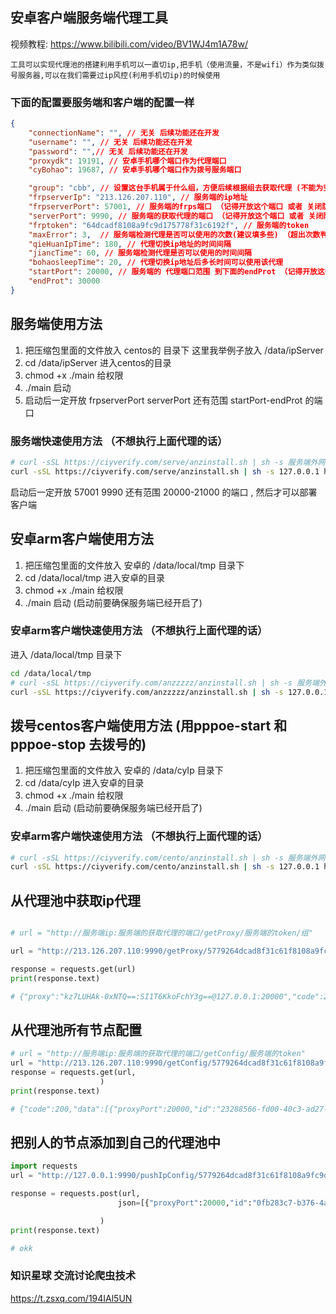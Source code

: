 ## 安卓客户端服务端代理工具
视频教程:
https://www.bilibili.com/video/BV1WJ4m1A78w/

    工具可以实现代理池的搭建利用手机可以一直切ip,把手机（使用流量，不是wifi）作为类似拨号服务器,可以在我们需要过ip风控(利用手机切ip)的时候使用

### 下面的配置要服务端和客户端的配置一样


```json
{
    "connectionName": "", // 无关 后续功能还在开发
    "username": "", // 无关 后续功能还在开发
    "password": "",// 无关 后续功能还在开发
    "proxydk": 19191, // 安卓手机哪个端口作为代理端口
    "cyBohao": 19687, // 安卓手机哪个端口作为拨号服务端口

    "group": "cbb", // 设置这台手机属于什么组，方便后续根据组去获取代理 (不能为空) 为("all" )就在全部的代理中随机选择不会按照组去分类
    "frpserverIp": "213.126.207.110", // 服务端的ip地址
    "frpserverPort": 57001, // 服务端的frps端口 （记得开放这个端口 或者 关闭防火墙）
    "serverPort": 9990, // 服务端的获取代理的端口 （记得开放这个端口 或者 关闭防火墙）
    "frptoken": "64dcadf8108a9fc9d175778f31c6192f", // 服务端的token
    "maxError": 3,  // 服务端检测代理是否可以使用的次数(建议填多些) （超出次数判定这个代理不能使用 获取代理就不会获取到 需要重启客户端）
    "qieHuanIpTime": 180, // 代理切换ip地址的时间间隔
    "jiancTime": 60, // 服务端检测代理是否可以使用的时间间隔
    "bohaosleepTime": 20, // 代理切换ip地址后多长时间可以使用该代理
    "startPort": 20000, // 服务端的 代理端口范围 到下面的endProt （记得开放这个范围的端口 或者 关闭防火墙）
    "endProt": 30000
}

```


## 服务端使用方法 
1. 把压缩包里面的文件放入 centos的 目录下 这里我举例子放入 /data/ipServer
2. cd /data/ipServer 进入centos的目录
3. chmod +x ./main 给权限
4. ./main 启动
5. 启动后一定开放 frpserverPort serverPort 还有范围 startPort-endProt 的端口
### 服务端快速使用方法  （不想执行上面代理的话）
```sh
# curl -sSL https://ciyverify.com/serve/anzinstall.sh | sh -s 服务端外网地址 你的校验token(frptoken)
curl -sSL https://ciyverify.com/serve/anzinstall.sh | sh -s 127.0.0.1 hdakjsdhaskhnkcnzxck
```
启动后一定开放 57001 9990 还有范围 20000-21000 的端口 , 然后才可以部署客户端



## 安卓arm客户端使用方法
1. 把压缩包里面的文件放入 安卓的 /data/local/tmp 目录下
2. cd /data/local/tmp 进入安卓的目录
3. chmod +x ./main 给权限
4. ./main 启动 (启动前要确保服务端已经开启了)
### 安卓arm客户端快速使用方法  （不想执行上面代理的话）
进入 /data/local/tmp 目录下
```sh
cd /data/local/tmp
# curl -sSL https://ciyverify.com/anzzzzz/anzinstall.sh | sh -s 服务端外网地址 你的校验token(frptoken)
curl -sSL https://ciyverify.com/anzzzzz/anzinstall.sh | sh -s 127.0.0.1 hdakjsdhaskhnkcnzxck
```



## 拨号centos客户端使用方法 (用pppoe-start 和 pppoe-stop 去拨号的)
1. 把压缩包里面的文件放入 安卓的 /data/cyIp 目录下
2. cd /data/cyIp 进入安卓的目录
3. chmod +x ./main 给权限
4. ./main 启动 (启动前要确保服务端已经开启了)
### 安卓arm客户端快速使用方法  （不想执行上面代理的话）
```sh
# curl -sSL https://ciyverify.com/cento/anzinstall.sh | sh -s 服务端外网地址 你的校验token(frptoken)
curl -sSL https://ciyverify.com/cento/anzinstall.sh | sh -s 127.0.0.1 hdakjsdhaskhnkcnzxck
```


## 从代理池中获取ip代理


```python

# url = "http://服务端ip:服务端的获取代理的端口/getProxy/服务端的token/组"

url = "http://213.126.207.110:9990/getProxy/5779264dcad8f31c61f8108a9fc9d17f/cbb"

response = requests.get(url)
print(response.text)

# {"proxy":"kz7LUHAk-0xNTQ==:SI1T6KkoFchY3g==@127.0.0.1:20000","code":200}
```

## 从代理池所有节点配置

```python
# url = "http://服务端ip:服务端的获取代理的端口/getConfig/服务端的token"
url = "http://213.126.207.110:9990/getConfig/5779264dcad8f31c61f8108a9fc9d17f"
response = requests.get(url,
                    )
print(response.text)

# {"code":200,"data":[{"proxyPort":20000,"id":"23288566-fd00-40c3-ad27-66470f5c7698","addr":"127.0.0.1","group":"cbb","token":"KhLBooCCJRFGorQv1QlKCpJA3PhaWtoN","serverPort":20001,"serverProxyIp":"127.0.0.1","nameInfo":"kz7LUHAk-0xNTQ==","password":"SI1T6KkoFchY3g=="}]}

```

## 把别人的节点添加到自己的代理池中
```python
import requests
url = "http://127.0.0.1:9990/pushIpConfig/5779264dcad8f31c61f8108a9fc9d17f"

response = requests.post(url,
                        json=[{"proxyPort":20000,"id":"0fb283c7-b376-4a40-ba33-cbfe5e1aa95a","addr":"106.228.116.174","group":"cbb","token":"uwTiYpM9RbLmKG81_uLZdujgIW_6yz7U","serverPort":20001,"serverProxyIp":"221.227.122.182","nameInfo":"unaGF5Nm6wgSLA==","password":"t_hKzQhs9CFUnQ=="},{"proxyPort":20002,"id":"d35be4ed-41aa-4911-8690-34dc041203e3","addr":"117.57.74.213","group":"cbb","token":"JkbpAqgjhuf6iIXAnIDGU6xATVPzY9bZ","serverPort":20003,"serverProxyIp":"221.227.122.182","nameInfo":"Ujqs9dCsZOx3ng==","password":"pLoeBRC1va_TiQ=="},{"proxyPort":20004,"id":"c1df20cb-eadf-43d3-9136-b5baa2d37fbf","addr":"59.58.47.73","group":"cbb","token":"_vfuUwcDY4lUhySomDqNIRxJUQsoDbtP","serverPort":20005,"serverProxyIp":"221.227.122.182","nameInfo":"pBuShX7c1RikcQ==","password":"3HFmoeqHJrq7fw=="},{"proxyPort":20008,"id":"1e2843f6-95c4-474d-a4e7-fc9184eb833d","addr":"116.7.198.237","group":"cbb","token":"eEGanyiMrWByhbvbYuuNPuayHBK7EWct","serverPort":20009,"serverProxyIp":"221.227.122.182","nameInfo":"cWvBR7CtnekkVQ==","password":"jJw22hIr-gpEFg=="}]

                    )
print(response.text)

# okk
```

### 知识星球 交流讨论爬虫技术
https://t.zsxq.com/194IAl5UN




